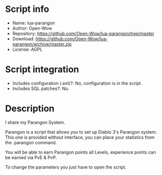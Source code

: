 # Script info

- Name: lua-parangon
- Author: Open-Wow
- Repository: https://github.com/Open-Wow/lua-parangon/tree/master
- Download: https://github.com/Open-Wow/lua-parangon/archive/master.zip
- License: AGPL

# Script integration

- Includes configuration (.ext)?: No, configuration is in the script.
- Includes SQL patches?: No.

# Description

I share my Parangon System.

Parangon is a script that allows you to set up Diablo 3's Parangon system.
This one is provided without interface, you can place your statistics from the .parangon command.

You will be able to earn Parangon points all Levels, experience points can be earned via PvE & PvP.

To change the parameters you just have to open the script.
